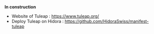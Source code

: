 **In construction**

- Website of Tuleap : https://www.tuleap.org/
- Deploy Tuleap on Hidora : https://github.com/HidoraSwiss/manifest-tuleap


